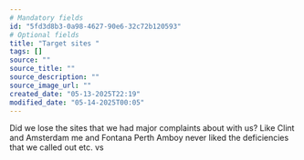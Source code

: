 ```yaml
---
# Mandatory fields
id: "5fd3d8b3-0a98-4627-90e6-32c72b120593"
# Optional fields
title: "Target sites "
tags: []
source: ""
source_title: ""
source_description: ""
source_image_url: ""
created_date: "05-13-2025T22:19"
modified_date: "05-14-2025T00:05"
---
```

 Did we lose the sites that we had major complaints about with us? Like Clint and Amsterdam me and Fontana Perth Amboy never liked the deficiencies that we called out etc. vs